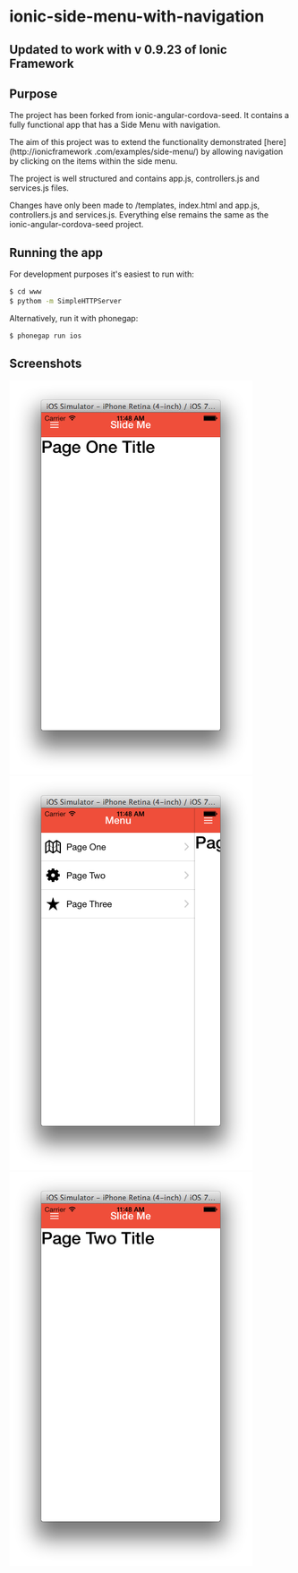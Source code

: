 ionic-side-menu-with-navigation
==========================

## Updated to work with v 0.9.23 of Ionic Framework

## Purpose
The project has been forked from ionic-angular-cordova-seed. It contains a fully functional app that has a Side Menu
with navigation.

The aim of this project was to extend the functionality demonstrated [here](http://ionicframework
.com/examples/side-menu/) by allowing navigation by clicking on the items within the side menu.

The project is well structured and contains app.js, controllers.js and services.js files.

Changes have only been made to /templates, index.html and app.js, controllers.js and services.js. Everything else
remains the same as the ionic-angular-cordova-seed project.

## Running the app
For development purposes it's easiest to run with: 
```bash
$ cd www
$ pythom -m SimpleHTTPServer
```
Alternatively, run it with phonegap:
```bash
$ phonegap run ios
```

## Screenshots
![Page 1](www/img/page1.png)
![Side Menu](www/img/menu.png)
![Page 2](www/img/page2.png)

